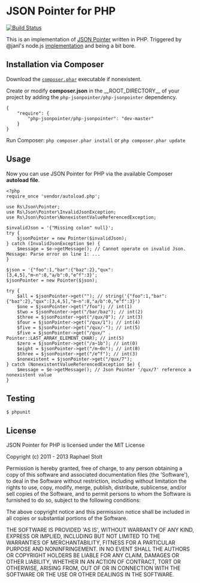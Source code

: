 # JSON Pointer for PHP

[![Build Status](https://secure.travis-ci.org/raphaelstolt/php-jsonpointer.png)](http://travis-ci.org/raphaelstolt/php-jsonpointer)

This is an implementation of [JSON Pointer](http://tools.ietf.org/html/rfc6901) written in PHP.
Triggered by @janl's node.js [implementation](https://github.com/janl/node-jsonpointer) and being
a bit bore.

## Installation via Composer

Download the [`composer.phar`](http://getcomposer.org/composer.phar) executable if nonexistent.

Create or modify **composer.json** in the \_\_ROOT_DIRECTORY__ of your project by adding the `php-jsonpointer/php-jsonpointer` dependency.
    
    {
        "require": {
            "php-jsonpointer/php-jsonpointer": "dev-master"
        }
    }

Run Composer: `php composer.phar install` or `php composer.phar update`

## Usage

Now you can use JSON Pointer for PHP via the available Composer **autoload file**.

    <?php
    require_once 'vendor/autoload.php';

    use Rs\Json\Pointer;
    use Rs\Json\Pointer\InvalidJsonException;
    use Rs\Json\Pointer\NonexistentValueReferencedException;

    $invalidJson = '{"Missing colon" null}';
    try {
        $jsonPointer = new Pointer($invalidJson);
    } catch (InvalidJsonException $e) {
        $message = $e->getMessage(); // Cannot operate on invalid Json. Message: Parse error on line 1: ...
    }

    $json = '{"foo":1,"bar":{"baz":2},"qux":[3,4,5],"m~n":8,"a/b":0,"e^f":3}';
    $jsonPointer = new Pointer($json);

    try {
        $all = $jsonPointer->get(""); // string('{"foo":1,"bar":{"baz":2},"qux":[3,4,5],"m~n":8,"a/b":0,"e^f":3}')
        $one = $jsonPointer->get("/foo"); // int(1)
        $two = $jsonPointer->get("/bar/baz"); // int(2)
        $three = $jsonPointer->get("/qux/0"); // int(3)
        $four = $jsonPointer->get("/qux/1"); // int(4)
        $five = $jsonPointer->get("/qux/-"); // int(5)
        $five = $jsonPointer->get("/qux/" . Pointer::LAST_ARRAY_ELEMENT_CHAR); // int(5)
        $zero = $jsonPointer->get("/a~1b"); // int(0)
        $eight = $jsonPointer->get("/m~0n"); // int(8)
        $three = $jsonPointer->get("/e^f"); // int(3)
        $nonexistent = $jsonPointer->get("/qux/7");
    } catch (NonexistentValueReferencedException $e) {
        $message = $e->getMessage(); // Json Pointer '/qux/7' reference a nonexistent value
    }
    
## Testing

    $ phpunit

## License

JSON Pointer for PHP is licensed under the MIT License

Copyright (c) 2011 - 2013 Raphael Stolt

Permission is hereby granted, free of charge, to any person obtaining
a copy of this software and associated documentation files (the
'Software'), to deal in the Software without restriction, including
without limitation the rights to use, copy, modify, merge, publish,
distribute, sublicense, and/or sell copies of the Software, and to
permit persons to whom the Software is furnished to do so, subject to
the following conditions:

The above copyright notice and this permission notice shall be
included in all copies or substantial portions of the Software.

THE SOFTWARE IS PROVIDED 'AS IS', WITHOUT WARRANTY OF ANY KIND,
EXPRESS OR IMPLIED, INCLUDING BUT NOT LIMITED TO THE WARRANTIES OF
MERCHANTABILITY, FITNESS FOR A PARTICULAR PURPOSE AND NONINFRINGEMENT.
IN NO EVENT SHALL THE AUTHORS OR COPYRIGHT HOLDERS BE LIABLE FOR ANY
CLAIM, DAMAGES OR OTHER LIABILITY, WHETHER IN AN ACTION OF CONTRACT,
TORT OR OTHERWISE, ARISING FROM, OUT OF OR IN CONNECTION WITH THE
SOFTWARE OR THE USE OR OTHER DEALINGS IN THE SOFTWARE.